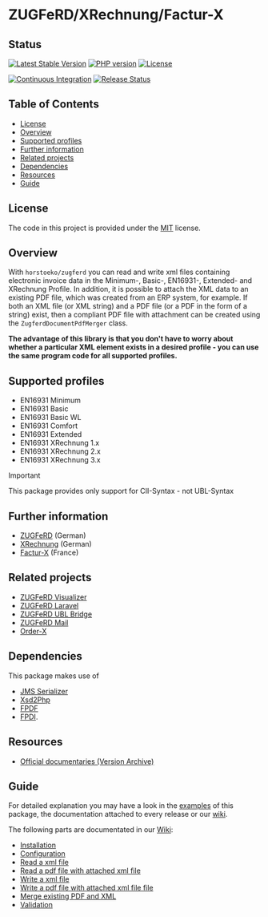 <!-- omit in toc -->
# ZUGFeRD/XRechnung/Factur-X

<!-- omit in toc -->
## Status

[![Latest Stable Version](https://img.shields.io/packagist/v/horstoeko/zugferd.svg?style=plastic)](https://packagist.org/packages/horstoeko/zugferd)
[![PHP version](https://img.shields.io/packagist/php-v/horstoeko/zugferd.svg?style=plastic)](https://packagist.org/packages/horstoeko/zugferd)
[![License](https://img.shields.io/packagist/l/horstoeko/zugferd.svg?style=plastic)](https://packagist.org/packages/horstoeko/zugferd)

[![Continuous Integration](https://github.com/horstoeko/zugferd/actions/workflows/build.ci.yml/badge.svg?branch=master)](https://github.com/horstoeko/zugferd/actions/workflows/build.ci.yml)
[![Release Status](https://github.com/horstoeko/zugferd/actions/workflows/build.release.yml/badge.svg)](https://github.com/horstoeko/zugferd/actions/workflows/build.release.yml)

<!-- omit in toc -->
## Table of Contents

- [License](#license)
- [Overview](#overview)
- [Supported profiles](#supported-profiles)
- [Further information](#further-information)
- [Related projects](#related-projects)
- [Dependencies](#dependencies)
- [Resources](#resources)
- [Guide](#guide)

## License

The code in this project is provided under the [MIT](https://opensource.org/licenses/MIT) license.

## Overview

With `horstoeko/zugferd` you can read and write xml files containing electronic invoice data in the Minimum-, Basic-, EN16931-, Extended- and XRechnung Profile. In addition, it is possible to attach the XML data to an existing PDF file, which was created from an ERP system, for example. If both an XML file (or XML string) and a PDF file (or a PDF in the form of a string) exist, then a compliant PDF file with attachment can be created using the `ZugferdDocumentPdfMerger` class.

**The advantage of this library is that you don't have to worry about whether a particular XML element exists in a desired profile - you can use the same program code for all supported profiles.**

## Supported profiles

- EN16931 Minimum
- EN16931 Basic
- EN16931 Basic WL
- EN16931 Comfort
- EN16931 Extended
- EN16931 XRechnung 1.x
- EN16931 XRechnung 2.x
- EN16931 XRechnung 3.x

> [!IMPORTANT]
> This package provides only support for CII-Syntax - not UBL-Syntax

## Further information

* [ZUGFeRD](https://de.wikipedia.org/wiki/ZUGFeRD) (German)
* [XRechnung](https://de.wikipedia.org/wiki/XRechnung) (German)
* [Factur-X](http://fnfe-mpe.org/factur-x/factur-x_en) (France)

## Related projects

* [ZUGFeRD Visualizer](https://github.com/horstoeko/zugferdvisualizer)
* [ZUGFeRD Laravel](https://github.com/horstoeko/zugferd-laravel)
* [ZUGFeRD UBL Bridge](https://github.com/horstoeko/zugferdublbridge)
* [ZUGFeRD Mail](https://github.com/horstoeko/zugferdmail)
* [Order-X](https://github.com/horstoeko/orderx)

## Dependencies

This package makes use of

- [JMS Serializer](http://jmsyst.com/libs/serializer)
- [Xsd2Php](https://github.com/goetas-webservices/xsd2php)
- [FPDF](https://github.com/Setasign/FPDF)
- [FPDI](https://github.com/Setasign/FPDI).

## Resources

- [Official documentaries (Version Archive)](https://www.ferd-net.de/ueber-uns/ressourcen-1/veroeffentlichungen)

## Guide

For detailed explanation you may have a look in the [examples](https://github.com/horstoeko/zugferd/tree/master/examples)
of this package, the documentation attached to every release or our [wiki](https://github.com/horstoeko/zugferd/wiki).

The following parts are documentated in our [Wiki](https://github.com/horstoeko/zugferd/wiki/Configuration):

- [Installation](https://github.com/horstoeko/zugferd/wiki/Installation)
- [Configuration](https://github.com/horstoeko/zugferd/wiki/Configuration)
- [Read a xml file](https://github.com/horstoeko/zugferd/wiki/Reading-XML-Documents)
- [Read a pdf file with attached xml file](https://github.com/horstoeko/zugferd/wiki/Reading-PDF-Documents)
- [Write a xml file](https://github.com/horstoeko/zugferd/wiki/Creating-XML-Documents)
- [Write a pdf file with attached xml file file](https://github.com/horstoeko/zugferd/wiki/Creating-PDF-Documents)
- [Merge existing PDF and XML](https://github.com/horstoeko/zugferd/wiki/Merging-XML-and-PDF-Documents)
- [Validation](https://github.com/horstoeko/zugferd/wiki/Validation)
